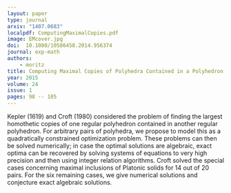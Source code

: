 ```yaml
---
layout: paper
type: journal
arxiv: "1407.0683"
localpdf: ComputingMaximalCopies.pdf
image: EMcover.jpg
doi:  10.1080/10586458.2014.956374
journal: exp-math
authors:
    - moritz
title: Computing Maximal Copies of Polyhedra Contained in a Polyhedron
year: 2015
volume: 24
issue: 1
pages: 98 -- 105
---
```


Kepler (1619) and Croft (1980) considered the problem of finding the largest homothetic copies of one regular polyhedron contained in another regular polyhedron. For arbitrary pairs of polyhedra, we propose to model this as a quadratically constrained optimization problem. These problems can then be solved numerically; in case the optimal solutions are algebraic, exact optima can be recovered by solving systems of equations to very high precision and then using integer relation algorithms. Croft solved the special cases concerning maximal inclusions of Platonic solids for 14 out of 20 pairs. For the six remaining cases, we give numerical solutions and conjecture exact algebraic solutions.
